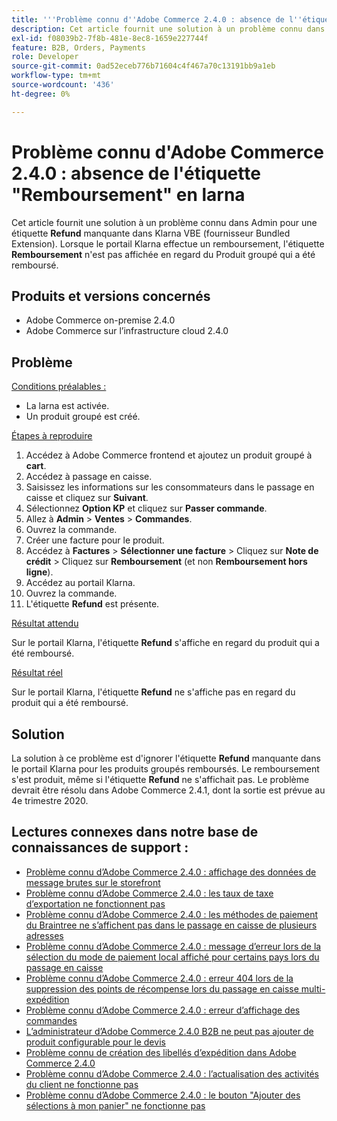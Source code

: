 ```yaml
---
title: '''Problème connu d''Adobe Commerce 2.4.0 : absence de l''étiquette "Remboursement" en klarna'''
description: Cet article fournit une solution à un problème connu dans Admin pour une étiquette **Refund** manquante dans Klarna VBE (fournisseur Bundled Extension). Lorsque sur le portail de Klarna un remboursement est effectué, l'étiquette **Remboursement** n'est pas affichée en regard du Produit groupé qui a été remboursé.
exl-id: f08039b2-7f8b-481e-8ec8-1659e227744f
feature: B2B, Orders, Payments
role: Developer
source-git-commit: 0ad52eceb776b71604c4f467a70c13191bb9a1eb
workflow-type: tm+mt
source-wordcount: '436'
ht-degree: 0%

---
```


# Problème connu d&#39;Adobe Commerce 2.4.0 : absence de l&#39;étiquette &quot;Remboursement&quot; en larna

Cet article fournit une solution à un problème connu dans Admin pour une étiquette **Refund** manquante dans Klarna VBE (fournisseur Bundled Extension). Lorsque le portail Klarna effectue un remboursement, l&#39;étiquette **Remboursement** n&#39;est pas affichée en regard du Produit groupé qui a été remboursé.

## Produits et versions concernés

* Adobe Commerce on-premise 2.4.0
* Adobe Commerce sur l’infrastructure cloud 2.4.0

## Problème

<u>Conditions préalables :</u>

* La larna est activée.
* Un produit groupé est créé.

<u>Étapes à reproduire</u>

1. Accédez à Adobe Commerce frontend et ajoutez un produit groupé à **cart**.
1. Accédez à passage en caisse.
1. Saisissez les informations sur les consommateurs dans le passage en caisse et cliquez sur **Suivant**.
1. Sélectionnez **Option KP** et cliquez sur **Passer commande**.
1. Allez à **Admin** > **Ventes** > **Commandes**.
1. Ouvrez la commande.
1. Créer une facture pour le produit.
1. Accédez à **Factures** > **Sélectionner une facture** > Cliquez sur **Note de crédit** > Cliquez sur **Remboursement** (et non **Remboursement hors ligne**).
1. Accédez au portail Klarna.
1. Ouvrez la commande.
1. L&#39;étiquette **Refund** est présente.

<u>Résultat attendu</u>

Sur le portail Klarna, l&#39;étiquette **Refund** s&#39;affiche en regard du produit qui a été remboursé.

<u>Résultat réel</u>

Sur le portail Klarna, l&#39;étiquette **Refund** ne s&#39;affiche pas en regard du produit qui a été remboursé.

## Solution

La solution à ce problème est d&#39;ignorer l&#39;étiquette **Refund** manquante dans le portail Klarna pour les produits groupés remboursés. Le remboursement s&#39;est produit, même si l&#39;étiquette **Refund** ne s&#39;affichait pas. Le problème devrait être résolu dans Adobe Commerce 2.4.1, dont la sortie est prévue au 4e trimestre 2020.

## Lectures connexes dans notre base de connaissances de support :

* [Problème connu d’Adobe Commerce 2.4.0 : affichage des données de message brutes sur le storefront](/help/troubleshooting/storefront/magento-2-4-0-issue-storefront-raw-message-data-display.md)
* [Problème connu d’Adobe Commerce 2.4.0 : les taux de taxe d’exportation ne fonctionnent pas](/help/troubleshooting/miscellaneous/magento-2-4-0-known-issue-export-tax-rates-does-not-work.md)
* [Problème connu d’Adobe Commerce 2.4.0 : les méthodes de paiement du Braintree ne s’affichent pas dans le passage en caisse de plusieurs adresses](/help/troubleshooting/payments/magento-2-4-0-braintree-not-in-multiple-addresses-checkout.md)
* [Problème connu d’Adobe Commerce 2.4.0 : message d’erreur lors de la sélection du mode de paiement local affiché pour certains pays lors du passage en caisse](/help/troubleshooting/payments/magento-2-4-0-checkout-error-selecting-local-payments.md)
* [Problème connu d’Adobe Commerce 2.4.0 : erreur 404 lors de la suppression des points de récompense lors du passage en caisse multi-expédition](/help/troubleshooting/storefront/magento-2-4-0-404-error-removing-rewards-points-on-multi-shipping-checkout.md)
* [Problème connu d’Adobe Commerce 2.4.0 : erreur d’affichage des commandes](/help/troubleshooting/storefront/magento-2-4-0-known-issue-orders-display-error.md)
* [L’administrateur d’Adobe Commerce 2.4.0 B2B ne peut pas ajouter de produit configurable pour le devis](/help/troubleshooting/miscellaneous/magento-2-4-0-b2b-admin-can-t-add-configurable-product-to-quote.md)
* [Problème connu de création des libellés d’expédition dans Adobe Commerce 2.4.0](/help/troubleshooting/known-issues-patches-attached/shipping-labels-creation-known-issue-in-magento-2-4-0.md)
* [Problème connu d’Adobe Commerce 2.4.0 : l’actualisation des activités du client ne fonctionne pas](/help/troubleshooting/miscellaneous/magento-2-4-0-refresh-on-customer-activities-does-not-work.md)
* [Problème connu d’Adobe Commerce 2.4.0 : le bouton &quot;Ajouter des sélections à mon panier&quot; ne fonctionne pas](/help/troubleshooting/miscellaneous/magento-2-4-0-add-selections-to-my-cart-does-not-work.md)
